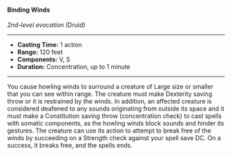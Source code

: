 #### Binding Winds
*2nd-level evocation* (Druid)
___
- **Casting Time:** 1 action
- **Range:** 120 feet
- **Components:** V, S
- **Duration:** Concentration, up to 1 minute
---
You cause howling winds to surround a creature of
Large size or smaller that you can see within range.
The creature must make Dexterity saving throw or
it is restrained by the winds. In addition, an affected
creature is considered deafened to any sounds
originating from outside its space and it must make
a Constitution saving throw (concentration check)
to cast spells with somatic components, as the
howling winds block sounds and hinder its gestures.
The creature can use its action to attempt to break
free of the winds by succeeding on a Strength check
against your spell save DC. On a success, it breaks
free, and the spells ends.
